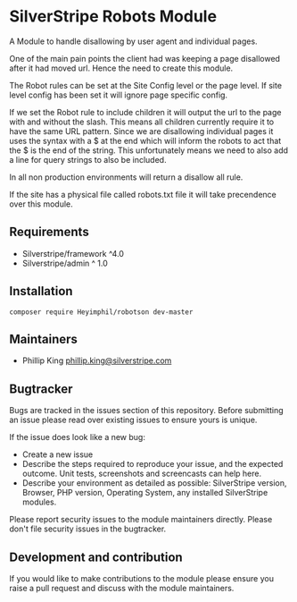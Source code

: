 # SilverStripe Robots Module

A Module to handle disallowing by user agent and individual pages.

One of the main pain points the client had was keeping a page disallowed after it had moved url. Hence the need to create this module.

The Robot rules can be set at the Site Config level or the page level. If site level config has been set it will ignore page specific config.

If we set the Robot rule to include children it will output the url to the page with and without the slash. This means all children currently require it to have the same URL pattern.
Since we are disallowing individual pages it uses the syntax with a $ at the end which will inform the robots to act that the $ is the end of the string. This unfortunately means we need to also add a line for query strings
to also be included.

In all non production environments will return a disallow all rule.

If the site has a physical file called robots.txt file it will take precendence over this module.

## Requirements

* Silverstripe/framework ^4.0
* Silverstripe/admin ^ 1.0

## Installation

```
composer require Heyimphil/robotson dev-master
```

## Maintainers
 * Phillip King <phillip.king@silverstripe.com>

## Bugtracker
Bugs are tracked in the issues section of this repository. Before submitting an issue please read over
existing issues to ensure yours is unique.

If the issue does look like a new bug:

 - Create a new issue
 - Describe the steps required to reproduce your issue, and the expected outcome. Unit tests, screenshots
 and screencasts can help here.
 - Describe your environment as detailed as possible: SilverStripe version, Browser, PHP version,
 Operating System, any installed SilverStripe modules.

Please report security issues to the module maintainers directly. Please don't file security issues in the bugtracker.

## Development and contribution
If you would like to make contributions to the module please ensure you raise a pull request and discuss with the module maintainers.
